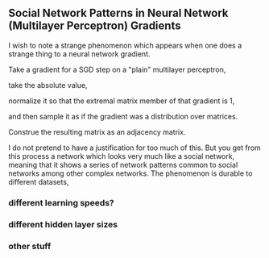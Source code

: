 Social Network Patterns in Neural Network (Multilayer Perceptron) Gradients
----

I wish to note a strange phenomenon which appears when one does a strange thing to a neural network gradient.

Take a gradient for a SGD step on a "plain" multilayer perceptron,

take the absolute value,

normalize it so that the extremal matrix member of that gradient is 1,

and then sample it as if the gradient was a distribution over matrices.

Construe the resulting matrix as an adjacency matrix.

I do not pretend to have a justification for too much of this. But you get from this process a network which looks very much like a social network, meaning that it shows a series of network patterns common to social networks among other complex networks. The phenomenon is durable to different datasets,

### different learning speeds?
### different hidden layer sizes
### other stuff
